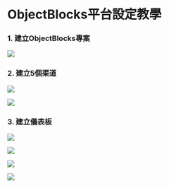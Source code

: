 # ObjectBlocks平台設定教學

### 1. 建立ObjectBlocks專案

![](https://kittenbothk.readthedocs.io/en/latest/\_images/objectblocks12.png)

### 2. 建立5個渠道

![](https://kittenbothk.readthedocs.io/en/latest/\_images/objectblocks22.png)

![](https://kittenbothk.readthedocs.io/en/latest/\_images/objectblocks32.png)

### 3. 建立儀表板

![](https://kittenbothk.readthedocs.io/en/latest/\_images/objectblocks42.png)

![](https://kittenbothk.readthedocs.io/en/latest/\_images/objectblocks52.png)

![](https://kittenbothk.readthedocs.io/en/latest/\_images/objectblocks62.png)

![](https://kittenbothk.readthedocs.io/en/latest/\_images/objectblocks7.png)
